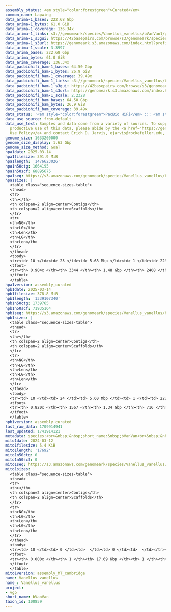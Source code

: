 ```yaml
---
assembly_status: <em style="color:forestgreen">Curated</em>
common_name: Lapwing
data_arima-1_bases: 222.68 Gbp
data_arima-1_bytes: 61.0 GiB
data_arima-1_coverage: 136.34x
data_arima-1_links: s3://genomeark/species/Vanellus_vanellus/bVanVan1/genomic_data/arima/<br>
data_arima-1_s3gui: https://42basepairs.com/browse/s3/genomeark/species/Vanellus_vanellus/bVanVan1/genomic_data/arima/
data_arima-1_s3url: https://genomeark.s3.amazonaws.com/index.html?prefix=species/Vanellus_vanellus/bVanVan1/genomic_data/arima/
data_arima-1_scale: 3.3997
data_arima_bases: 222.68 Gbp
data_arima_bytes: 61.0 GiB
data_arima_coverage: 136.34x
data_pacbiohifi_bam-1_bases: 64.50 Gbp
data_pacbiohifi_bam-1_bytes: 26.9 GiB
data_pacbiohifi_bam-1_coverage: 39.49x
data_pacbiohifi_bam-1_links: s3://genomeark/species/Vanellus_vanellus/bVanVan1/genomic_data/pacbio_hifi/<br>
data_pacbiohifi_bam-1_s3gui: https://42basepairs.com/browse/s3/genomeark/species/Vanellus_vanellus/bVanVan1/genomic_data/pacbio_hifi/
data_pacbiohifi_bam-1_s3url: https://genomeark.s3.amazonaws.com/index.html?prefix=species/Vanellus_vanellus/bVanVan1/genomic_data/pacbio_hifi/
data_pacbiohifi_bam-1_scale: 2.2328
data_pacbiohifi_bam_bases: 64.50 Gbp
data_pacbiohifi_bam_bytes: 26.9 GiB
data_pacbiohifi_bam_coverage: 39.49x
data_status: '<em style="color:forestgreen">PacBio HiFi</em> ::: <em style="color:forestgreen">Arima</em>'
data_use_source: from-default
data_use_text: Samples and data come from a variety of sources. To support fair and
  productive use of this data, please abide by the <a href="https://genome10k.soe.ucsc.edu/data-use-policies/">Data
  Use Policy</a> and contact Erich D. Jarvis, ejarvis@rockefeller.edu, with any questions.
genome_size: 1633260000
genome_size_display: 1.63 Gbp
genome_size_method: GoaT
hpa1date: 2025-03-14
hpa1filesize: 391.9 MiB
hpa1length: '1476623026'
hpa1n50ctg: 1664195
hpa1n50scf: 68895675
hpa1seq: https://s3.amazonaws.com/genomeark/species/Vanellus_vanellus/bVanVan1/assembly_curated/bVanVan1.hap1.cur.20250314.fasta.gz
hpa1sizes: |
  <table class="sequence-sizes-table">
  <thead>
  <tr>
  <th></th>
  <th colspan=2 align=center>Contigs</th>
  <th colspan=2 align=center>Scaffolds</th>
  </tr>
  <tr>
  <th>NG</th>
  <th>LG</th>
  <th>Len</th>
  <th>LG</th>
  <th>Len</th>
  </tr>
  </thead>
  <tbody>
  <tr><td> 10 </td><td> 23 </td><td> 5.68 Mbp </td><td> 1 </td><td> 223.04 Mbp </td></tr><tr><td> 20 </td><td> 57 </td><td> 3.96 Mbp </td><td> 2 </td><td> 170.75 Mbp </td></tr><tr><td> 30 </td><td> 106 </td><td> 2.87 Mbp </td><td> 3 </td><td> 130.04 Mbp </td></tr><tr><td> 40 </td><td> 170 </td><td> 2.23 Mbp </td><td> 5 </td><td> 86.09 Mbp </td></tr><tr style="background-color:#cccccc;"><td> 50 </td><td> 255 </td><td style="background-color:#88ff88;"> 1.66 Mbp </td><td> 7 </td><td style="background-color:#88ff88;"> 68.90 Mbp </td></tr><tr><td> 60 </td><td> 371 </td><td> 1.21 Mbp </td><td> 12 </td><td> 25.61 Mbp </td></tr><tr><td> 70 </td><td> 538 </td><td> 0.78 Mbp </td><td> 20 </td><td> 13.47 Mbp </td></tr><tr><td> 80 </td><td> 877 </td><td> 280.33 Kbp </td><td> 103 </td><td> 0.54 Mbp </td></tr><tr><td> 90 </td><td> 2860 </td><td> 21.43 Kbp </td><td> 1916 </td><td> 22.00 Kbp </td></tr><tr><td> 100 </td><td> 0 </td><td>  </td><td> 0 </td><td>  </td></tr></tbody>
  <tfoot>
  <tr><th> 0.904x </th><th> 3344 </th><th> 1.48 Gbp </th><th> 2408 </th><th> 1.48 Gbp </th></tr>
  </tfoot>
  </table>
hpa1version: assembly_curated
hpb1date: 2025-03-14
hpb1filesize: 378.8 MiB
hpb1length: '1339107340'
hpb1n50ctg: 1739765
hpb1n50scf: 71935164
hpb1seq: https://s3.amazonaws.com/genomeark/species/Vanellus_vanellus/bVanVan1/assembly_curated/bVanVan1.hap2.cur.20250314.fasta.gz
hpb1sizes: |
  <table class="sequence-sizes-table">
  <thead>
  <tr>
  <th></th>
  <th colspan=2 align=center>Contigs</th>
  <th colspan=2 align=center>Scaffolds</th>
  </tr>
  <tr>
  <th>NG</th>
  <th>LG</th>
  <th>Len</th>
  <th>LG</th>
  <th>Len</th>
  </tr>
  </thead>
  <tbody>
  <tr><td> 10 </td><td> 24 </td><td> 5.60 Mbp </td><td> 1 </td><td> 222.32 Mbp </td></tr><tr><td> 20 </td><td> 59 </td><td> 4.10 Mbp </td><td> 2 </td><td> 173.14 Mbp </td></tr><tr><td> 30 </td><td> 104 </td><td> 3.11 Mbp </td><td> 3 </td><td> 130.67 Mbp </td></tr><tr><td> 40 </td><td> 163 </td><td> 2.47 Mbp </td><td> 5 </td><td> 86.04 Mbp </td></tr><tr style="background-color:#cccccc;"><td> 50 </td><td> 242 </td><td style="background-color:#88ff88;"> 1.74 Mbp </td><td> 7 </td><td style="background-color:#88ff88;"> 71.94 Mbp </td></tr><tr><td> 60 </td><td> 355 </td><td> 1.20 Mbp </td><td> 11 </td><td> 25.22 Mbp </td></tr><tr><td> 70 </td><td> 529 </td><td> 0.72 Mbp </td><td> 20 </td><td> 13.27 Mbp </td></tr><tr><td> 80 </td><td> 949 </td><td> 147.47 Kbp </td><td> 156 </td><td> 197.04 Kbp </td></tr><tr><td> 90 </td><td> 0 </td><td>  </td><td> 0 </td><td>  </td></tr><tr><td> 100 </td><td> 0 </td><td>  </td><td> 0 </td><td>  </td></tr></tbody>
  <tfoot>
  <tr><th> 0.820x </th><th> 1567 </th><th> 1.34 Gbp </th><th> 716 </th><th> 1.34 Gbp </th></tr>
  </tfoot>
  </table>
hpb1version: assembly_curated
last_raw_data: 1709914941
last_updated: 1741914121
metadata: species:<br>&nbsp;&nbsp;short_name:&nbsp;bVanVan<br>&nbsp;&nbsp;name:&nbsp;Vanellus&nbsp;vanellus<br>&nbsp;&nbsp;taxon_id:&nbsp;100859<br>&nbsp;&nbsp;common_name:&nbsp;Lapwing<br>&nbsp;&nbsp;order:<br>&nbsp;&nbsp;&nbsp;&nbsp;name:&nbsp;Charadriiformes<br>&nbsp;&nbsp;family:<br>&nbsp;&nbsp;&nbsp;&nbsp;name:&nbsp;Charadriidae<br>&nbsp;&nbsp;individuals:<br>&nbsp;&nbsp;&nbsp;&nbsp;-&nbsp;short_name:&nbsp;bVanVan1<br>&nbsp;&nbsp;&nbsp;&nbsp;&nbsp;&nbsp;biosample_id:&nbsp;SAMEA113398832<br>&nbsp;&nbsp;&nbsp;&nbsp;&nbsp;&nbsp;sex:&nbsp;male<br>&nbsp;&nbsp;genome_size:&nbsp;1633260000<br>&nbsp;&nbsp;genome_size_method:&nbsp;GoaT<br>&nbsp;&nbsp;project:&nbsp;[&nbsp;vgp&nbsp;]<br>
mito1date: 2024-03-12
mito1filesize: 5.4 KiB
mito1length: '17692'
mito1n50ctg: 0
mito1n50scf: 0
mito1seq: https://s3.amazonaws.com/genomeark/species/Vanellus_vanellus/bVanVan1/assembly_MT_cambridge/bVanVan1.MT.20240312.fasta.gz
mito1sizes: |
  <table class="sequence-sizes-table">
  <thead>
  <tr>
  <th></th>
  <th colspan=2 align=center>Contigs</th>
  <th colspan=2 align=center>Scaffolds</th>
  </tr>
  <tr>
  <th>NG</th>
  <th>LG</th>
  <th>Len</th>
  <th>LG</th>
  <th>Len</th>
  </tr>
  </thead>
  <tbody>
  <tr><td> 10 </td><td> 0 </td><td>  </td><td> 0 </td><td>  </td></tr><tr><td> 20 </td><td> 0 </td><td>  </td><td> 0 </td><td>  </td></tr><tr><td> 30 </td><td> 0 </td><td>  </td><td> 0 </td><td>  </td></tr><tr><td> 40 </td><td> 0 </td><td>  </td><td> 0 </td><td>  </td></tr><tr style="background-color:#cccccc;"><td> 50 </td><td> 0 </td><td style="background-color:#ff8888;">  </td><td> 0 </td><td style="background-color:#ff8888;">  </td></tr><tr><td> 60 </td><td> 0 </td><td>  </td><td> 0 </td><td>  </td></tr><tr><td> 70 </td><td> 0 </td><td>  </td><td> 0 </td><td>  </td></tr><tr><td> 80 </td><td> 0 </td><td>  </td><td> 0 </td><td>  </td></tr><tr><td> 90 </td><td> 0 </td><td>  </td><td> 0 </td><td>  </td></tr><tr><td> 100 </td><td> 0 </td><td>  </td><td> 0 </td><td>  </td></tr></tbody>
  <tfoot>
  <tr><th> 0.000x </th><th> 1 </th><th> 17.69 Kbp </th><th> 1 </th><th> 17.69 Kbp </th></tr>
  </tfoot>
  </table>
mito1version: assembly_MT_cambridge
name: Vanellus vanellus
name_: Vanellus_vanellus
project:
- vgp
short_name: bVanVan
taxon_id: 100859
---
```

